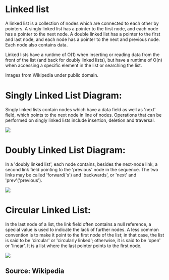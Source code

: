 # Linked list

A linked list is a collection of nodes which are connected to each other by pointers. A singly linked list has a pointer to the first node, and each node has a pointer to the next node. A double linked list has a pointer to the first and last node, and each node has a pointer to the next and previous node. Each node also contains data.

Linked lists have a runtime of O(1) when inserting or reading data from the front of the list (and back for doubly linked lists), but have a runtime of O(n) when accessing a specific element in the list or searching the list.

Images from Wikipedia under public domain.

# Singly Linked List Diagram:

Singly linked lists contain nodes which have a data field as well as 'next' field, which points to the next node in line of nodes. Operations that can be performed on singly linked lists include insertion, deletion and traversal.

![](https://upload.wikimedia.org/wikipedia/commons/6/6d/Singly-linked-list.svg)

# Doubly Linked List Diagram:

In a 'doubly linked list', each node contains, besides the next-node link, a second link field pointing to the 'previous' node in the sequence. The two links may be called 'forward('s') and 'backwards', or 'next' and 'prev'('previous').

![](https://upload.wikimedia.org/wikipedia/commons/5/5e/Doubly-linked-list.svg)

# Circular Linked List:

In the last node of a list, the link field often contains a null reference, a special value is used to indicate the lack of further nodes. A less common convention is to make it point to the first node of the list; in that case, the list is said to be 'circular' or 'circularly linked'; otherwise, it is said to be 'open' or 'linear'. It is a list where the last pointer points to the first node.

![](https://upload.wikimedia.org/wikipedia/commons/d/df/Circularly-linked-list.svg)

## Source: Wikipedia